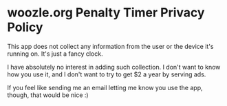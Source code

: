 # woozle.org Penalty Timer Privacy Policy

This app does not collect any information from the user
or the device it's running on. It's just a fancy clock.

I have absolutely no interest in adding such collection.
I don't want to know how you use it, and I don't want
to try to get $2 a year by serving ads.

If you feel like sending me an email letting me know you
use the app, though, that would be nice :)
